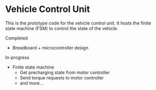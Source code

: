 # Vehicle Control Unit

This is the *prototype* code for the vehicle control unit. It hosts the finite state machine (FSM) to control the state of the vehicle.

Completed
- Breadboard + microcontroller design

In-progress
- Finite state machine
  - Get precharging state from motor controller
  - Send torque requests to motor controller
  - and more...
